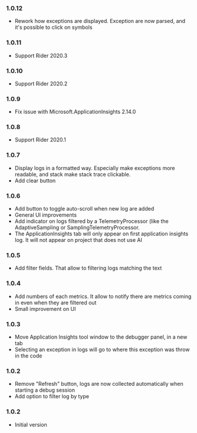 ### 1.0.12

* Rework how exceptions are displayed. Exception are now parsed, and it's possible to click on symbols

### 1.0.11

* Support Rider 2020.3

### 1.0.10

* Support Rider 2020.2

### 1.0.9

* Fix issue with Microsoft.ApplicationInsights 2.14.0

### 1.0.8

* Support Rider 2020.1

### 1.0.7

* Display logs in a formatted way. Especially make exceptions more readable, and stack make stack trace clickable.
* Add clear button

### 1.0.6

* Add button to toggle auto-scroll when new log are added
* General UI improvements
* Add indicator on logs filtered by a TelemetryProcessor (like the AdaptiveSampling or SamplingTelemetryProcessor.
* The ApplicationInsights tab will only appear on first application insights log. It will not appear on project that does not use AI

### 1.0.5

* Add filter fields. That allow to filtering logs matching the text

### 1.0.4

* Add numbers of each metrics. It allow to notify there are metrics coming in even when they are filtered out
* Small improvement on UI

### 1.0.3

* Move Application Insights tool window to the debugger panel, in a new tab
* Selecting an exception in logs will go to where this exception was throw in the code

### 1.0.2

* Remove "Refresh" button, logs are now collected automatically when starting a debug session
* Add option to filter log by type

### 1.0.2

* Initial version